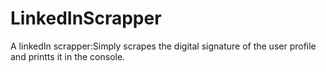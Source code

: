# LinkedInScrapper
A linkedIn scrapper:Simply scrapes the digital signature of the user profile and printts it in the console.
